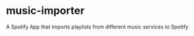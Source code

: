 music-importer
==============

A Spotify App that imports playlists from different music services to Spotify
